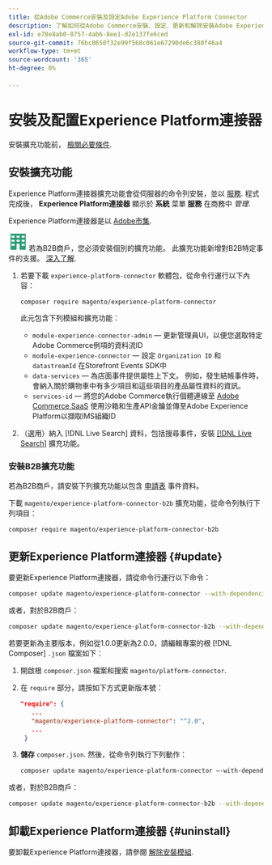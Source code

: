 ```yaml
---
title: 從Adobe Commerce安裝及設定Adobe Experience Platform Connector
description: 了解如何從Adobe Commerce安裝、設定、更新和解除安裝Adobe Experience Platform Connector。
exl-id: e78e8ab0-8757-4ab6-8ee1-d2e137fe6ced
source-git-commit: 76bc0650f32e99f568c061e67290de6c380f46a4
workflow-type: tm+mt
source-wordcount: '365'
ht-degree: 0%

---
```


# 安裝及配置Experience Platform連接器

安裝擴充功能前， [檢閱必要條件](overview.md#prereqs).

## 安裝擴充功能

Experience Platform連接器擴充功能會從伺服器的命令列安裝，並以 [服務](../landing/saas.md). 程式完成後， **Experience Platform連接器** 顯示於 **系統** 菜單 **服務** 在商務中 _管理_.

Experience Platform連接器是以 [Adobe市集](https://marketplace.magento.com/magento-experience-platform-connector.html).

![適用於Adobe Commerce的B2B](../assets/b2b.svg) 若為B2B商戶，您必須安裝個別的擴充功能。 此擴充功能新增對B2B特定事件的支援。 [深入了解](#install-the-b2b-extension).

1. 若要下載 `experience-platform-connector` 軟體包，從命令行運行以下內容：

   ```bash
   composer require magento/experience-platform-connector
   ```

   此元包含下列模組和擴充功能：

   * `module-experience-connector-admin`  — 更新管理員UI，以便您選取特定Adobe Commerce例項的資料流ID
   * `module-experience-connector`  — 設定 `Organization ID` 和 `datastreamId` 在Storefront Events SDK中
   * `data-services`  — 為店面事件提供屬性上下文。 例如，發生結帳事件時，會納入關於購物車中有多少項目和這些項目的產品屬性資料的資訊。
   * `services-id`  — 將您的Adobe Commerce執行個體連線至 [Adobe Commerce SaaS](../landing/saas.md) 使用沙箱和生產API金鑰並傳至Adobe Experience Platform以擷取IMS組織ID

1. （選用）納入 [!DNL Live Search] 資料，包括搜尋事件，安裝 [[!DNL Live Search]](../live-search/install.md) 擴充功能。

### 安裝B2B擴充功能

若為B2B商戶，請安裝下列擴充功能以包含 [申請表](events.md#b2b-events) 事件資料。

下載 `magento/experience-platform-connector-b2b` 擴充功能，從命令列執行下列項目：

```bash
composer require magento/experience-platform-connector-b2b
```

## 更新Experience Platform連接器 {#update}

要更新Experience Platform連接器，請從命令行運行以下命令：

```bash
composer update magento/experience-platform-connector --with-dependencies
```

或者，對於B2B商戶：

```bash
composer update magento/experience-platform-connector-b2b --with-dependencies
```

若要更新為主要版本，例如從1.0.0更新為2.0.0，請編輯專案的根 [!DNL Composer] `.json` 檔案如下：

1. 開啟根 `composer.json` 檔案和搜索 `magento/platform-connector`.

1. 在 `require` 部分，請按如下方式更新版本號：

   ```json
   "require": {
      ...
      "magento/experience-platform-connector": "^2.0",
      ...
    }
   ```

1. **儲存** `composer.json`. 然後，從命令列執行下列動作：

   ```bash
   composer update magento/experience-platform-connector –-with-dependencies
   ```

或者，對於B2B商戶：

```bash
composer update magento/experience-platform-connector-b2b --with-dependencies
```

## 卸載Experience Platform連接器 {#uninstall}

要卸載Experience Platform連接器，請參閱 [解除安裝模組](https://experienceleague.adobe.com/docs/commerce-operations/installation-guide/tutorials/uninstall-modules.html).
